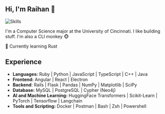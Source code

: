 ## Hi, I'm Raihan :robot:

![Skills](https://skills-icons.vercel.app/api/icons?i=python,ruby,flask,js,ts,cpp,java,reactjs,electron,nextjs,angular,pytorch,tensorflow,langchain,docker,mysql,postgresql,graphql,neo4j,streamlit,huggingface,vim,bash,powershell,postman)
  <!-- <a href="https://skillicons.dev">
    <img src="https://skillicons.dev/icons?i=py,ruby,javascript,typescript,cpp,java,rails,flask,pytorch,tensorflow,angular,react,docker,mysql,postgres,graphql"/>
    <img src="https://user-images.githubusercontent.com/25181517/182884027-02cf00e4-6ac5-49a8-816d-3287a26bc5b4.png" width="48" />
  </a> -->

<!-- [![Raihan's GitHub stats](https://github-readme-stats.vercel.app/api?username=rai1975)](https://github.com/rai1975/github-readme-stats) -->

I'm a Computer Science major at the University of Cincinnati. I like building stuff. I'm also a CLI monkey 🐵

:rocket: Currently learning Rust

## Experience
- **Languages:** Ruby | Python | JavaScript | TypeScript | C++ | Java
- **Frontend:** Angular | React | Electron 
- **Backend**: Rails | Flask | Pandas | NumPy | Matplotlib | SciPy
- **Database:** MySQL | PostgreSQL | Cypher (Neo4j)
- **AI and Machine Learning:** HuggingFace Transformers | Scikit-Learn | PyTorch | Tensorflow | Langchain
- **Tools and Scripting:** Docker | Postman | Bash | Zsh | Powershell 
<!--
**Rai1975/Rai1975** is a ✨ _special_ ✨ repository because its `README.md` (this file) appears on your GitHub profile.

Here are some ideas to get you started:

- 🔭 I’m currently working on ...
- 🌱 I’m currently learning ...
- 👯 I’m looking to collaborate on ...
- 🤔 I’m looking for help with ...
- 💬 Ask me about ...
- 📫 How to reach me: ...
- 😄 Pronouns: ...
- ⚡ Fun fact: ...
-->
